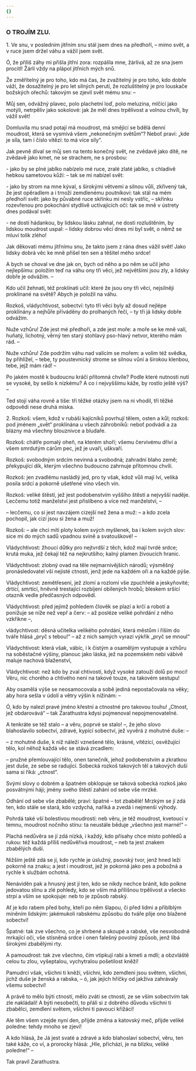 ```yaml
---
{}
---
```


### O TROJÍM ZLU.

1\. Ve snu, v posledním jitřním snu stál jsem dnes na předhoří, – mimo svět, a v ruce jsem držel váhu a vážil jsem svět.

Ó, že příliš záhy mi přišla jitřní zora: rozpálila mne, žárlivá, až ze sna jsem procitl! Žárlí vždy na plápol jitřních mých snů.

Že změřitelný je pro toho, kdo má čas, že zvažitelný je pro toho, kdo dobře váží, že dosažitelný je pro let silných perutí, že rozluštitelný je pro louskače božských ořechů: takovým se zjevil svět mému snu: –

Můj sen, odvážný plavec, polo plachetní loď, polo meluzina, mlčící jako motýli, netrpěliv jako sokolové: jak že měl dnes trpělivost a volnou chvíli, by vážil svět!

Domluvila mu snad potají má moudrost, má smějící se bdělá denní moudrost, která se vysmívá všem „nekonečným světům“? Neboť praví: „kde je síla, tam i číslo vítězí: to má více síly“.

Jak pevně díval se můj sen na tento konečný svět, ne zvědavě jako dítě, ne zvědavě jako kmet, ne se strachem, ne s prosbou: 

\- jako by se plné jablko nabízelo mé ruce, zralé zlaté jablko, s chladivě hebkou sametovou kůží: – tak se mi nabízel svět: 

\- jako by strom na mne kýval, s širokými větvemi a silnou vůlí, zkřivený tak, že jest opěradlem a i trnoží zemdlenému poutníkovi: tak stál na mém předhoří svět: jako by půvabné ruce skřínku mi nesly vstříc, – skřínku rozevřenou pro pokochání stydlivě uctívajících očí: tak se mně v ústrety dnes podával svět: 

\- ne dosti hádankou, by lidskou lásku zahnal, ne dosti rozluštěním, by lidskou moudrost uspal: – lidsky dobrou věcí dnes mi byl svět, o němž se mluví tolik zlého!

Jak děkovati mému jitřnímu snu, že takto jsem z rána dnes vážil svět! Jako lidsky dobrá věc ke mně přišel ten sen a těšitel mého srdce!

A bych se choval ve dne jak on, bych od něho a po něm se učil jeho nejlepšímu: položím teď na váhu ony tři věci, jež největšími jsou zly, a lidsky dobře je odvážím. –

Kdo učil žehnati, též proklínati učil: které že jsou ony tři věci, nejsilněji proklínané na světě? Abych je položil na váhu.

Rozkoš, vládychtivost, sobectví: tyto tři věci byly až dosud nejlépe proklínány a nejhůře přiváděny do prolhaných řečí, – ty tři já lidsky dobře odvážím.

Nuže vzhůru! Zde jest mé předhoří, a zde jest moře: a moře se ke mně valí, huňatý, lichotný, věrný ten starý stohlavý pso-hlavý netvor, kterého mám rád. –

Nuže vzhůru! Zde podržím váhu nad valícím se mořem: a volím též svědka, by přihlížel, – tebe, ty poustevnický strome se silnou vůní a širokou klenbou, tebe, jejž mám rád! –

Po jakém mostě k budoucnu kráčí přítomná chvíle? Podle které nutnosti nutí se vysoké, by sešlo k nízkému? A co i nejvyššímu káže, by rostlo ještě výš? –

Ted stojí váha rovně a tiše: tři těžké otázky jsem na ni vhodil, tři těžké odpovědi nese druhá miska.

  

2\. Rozkoš: všem, kdož v rubáši kajícníků povrhují tělem, osten a kůl; rozkoš: pod jménem „svět“ proklínána u všech záhrobníků: neboť podvádí a za blázny má všechny blouznivce a bludaře. 

Rozkoš: chátře pomalý oheň, na kterém shoří; všemu červivému dříví a všem smrdutým cárům pec, jež je uvaří, uškvaří. 

Rozkoš: svobodným srdcím nevinná a svobodná; zahradní blaho země; překypující dík, kterým všechno budoucno zahrnuje přítomnou chvíli. 

Rozkoš: jen zvadlému nasládlý jed, pro ty však, kdož vůli mají lví, veliká posila srdcí a pokorně ušetřené víno všech vín. 

Rozkoš: veliké štěstí, jež jest podobenstvím vyššího štěstí a nejvyšší naděje. Lecčemu totiž manželství jest přislíbeno a více než manželství, – 

– lecčemu, co si jest navzájem cizejší než žena a muž: – a kdo zcela pochopil, jak cizí jsou si žena a muž!

Rozkoš: – ale chci míti ploty kolem svých myšlenek, ba i kolem svých slov: sice mi do mých sadů vpadnou svině a svatouškové! –

Vládychtivost: žhoucí důtky pro nejtvrdší z těch, kdož mají tvrdé srdce; krutá muka, jež čekají též na nejkrutšího; kalný plamen živoucích hranic.

Vládychtivost: zlobný ovad na těle nejmarnivějších národů; výsměšný pronásledovatel vší nejisté ctnosti, jenž jede na každém oři a na každé pýše.

Vládychtivost: zemětřesení, jež zlomí a rozlomí vše zpuchřelé a jeskyňovité; drtící, smrtící, hněvně trestající rozbíjení obílených hrobů; bleskem sršící otazník vedle předčasných odpovědí.

Vládychtivost: před jejímž pohledem člověk se plazí a krčí a robotí a ponižuje se níže než vepř a červ: – až posléze veliké pohrdání z něho vzkřikne –, 

vládychtivost: děsná učitelka velikého pohrdání, která městům i říším do tváře hlásá „pryč s tebou!“ – až z nich samých vyrazí výkřik „pryč se mnoul“

Vládychtivost: která však, vábíc, i k čistým a osamělým vystupuje a vzhůru na soběstačné výšiny, planouc jako láska, jež na pozemském nebi vábivě maluje nachová blaženství,

Vládychtivost: než kdo by zval chtivostí, když vysoké zatouží dolů po moci! Věru, nic chorého a chtivého není na takové touze, na takovém sestupu!

Aby osamělá výše se neosamocovala a sobě jediná nepostačovala na věky; aby hora sešla v údolí a větry výšin k nížinám: –

Ó, kdo by nalezl pravé jméno křestní a ctnostné pro takovou touhu! „Ctnost, jež obdarovává“ – tak Zarathustra kdysi pojmenoval nepojmenovatelné.

A tenkráte se též stalo – a věru, poprvé se stalo! –, že jeho slovo blahoslavilo sobectví, zdravé, kypící sobectví, jež vyvěrá z mohutné duše: –

– z mohutné duše, k níž náleží vznešené tělo, krásné, vítězící, osvěžující tělo, kol něhož každá věc se stává zrcadlem:

– pružné přemlouvající tělo, onen tanečník, jehož podobenstvím a zkratkou jest duše, ze sebe se radující. Sobecká rozkoš takových těl a takových duší sama si říká: „ctnost“.

Svými slovy o dobrém a špatném obklopuje se taková sobecká rozkoš jako posvátnými háji; jmény svého štěstí zahání od sebe vše mrzké.

Odhání od sebe vše zbabělé; praví: špatné – tot zbabělé! Mrzkým se jí zdá ten, kdo stále se stará, kdo vzdychá, naříká a zvedá i nejmenší výhody.

Pohrdá také vší bolestivou moudrostí: neb věru, je též moudrost, kvetoucí v temnu, moudrost nočního stínu: ta neustále běduje „všechno jest marné!“ –

Plachá nedůvěra se jí zdá nízká, i každý, kdo přísahy chce místo pohledů a rukou: též každá příliš nedůvěřivá moudrost, – neb ta jest znakem zbabělých duší.

Nižším ještě zdá se jí, kdo rychle je úslužný, psovský tvor, jenž hned leží pokorně na znaku; a jest i moudrost, jež je pokorná jako pes a pobožná a rychle k službám ochotná.

Nenáviděn pak a hnusný jest jí ten, kdo se nikdy nechce bránit, kdo polkne jedovatou slinu a zlé pohledy, kdo se vším má přílišnou trpělivost a všecko strpí a vším se spokojuje: neb to je způsob rabský.

Ať je kdo rabem před bohy, kteří po něm šlapou, či před lidmi a přiblblým míněním lidským: jakémukoli rabskému způsobu do tváře plije ono blažené sobectví!

Špatné: tak zve všechno, co je shrbené a skoupé a rabské, vše nesvobodně mrkající oči, vše stísněná srdce i onen falešný povolný způsob, jenž líbá širokými zbabělými rty.

A pamoudrost: tak zve všechno, čím vtipkují rabi a kmeti a mdlí; a obzvláště celou tu zlou, vyšeptalou, vychytralou pošetilost kněží!

Pamudrci však, všichni ti kněží, všichni, kdo zemdleni jsou světem, všichni, jichž duše je ženská a rabska, – ó, jak jejich hříčky od jakživa zahrávaly všemu sobectví!

A právě to mělo býti ctností, mělo zváti se ctností, ze se vším sobectvím tak zle nakládali! A býti nesobečtí, to přáli si z dobrého důvodu všichni ti zbabělci, zemdlení světem, všichni ti pavouci křižáci! 

Ale těm všem vzejde nyní den, přijde změna a katovský meč, přijde veliké poledne: tehdy mnoho se zjeví! 

A kdo hlásá, že Já jest svaté a zdravé a kdo blahoslaví sobectví, věru, ten také káže, co ví, a prorocky hlásá: „Hle, přichází, je na blízku, veliké poledne!“ –

  

Tak pravil Zarathustra.
